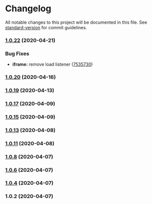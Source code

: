 # Changelog

All notable changes to this project will be documented in this file. See [standard-version](https://github.com/conventional-changelog/standard-version) for commit guidelines.

### [1.0.22](https://github.com/YOUR_GITHUB_USER_NAME/workpath-client/compare/v1.0.19...v1.0.22) (2020-04-21)


### Bug Fixes

* **iframe:** remove load listener ([7535730](https://github.com/YOUR_GITHUB_USER_NAME/workpath-client/commit/7535730))



### [1.0.20](https://github.com/YOUR_GITHUB_USER_NAME/workpath-client/compare/v1.0.19...v1.0.20) (2020-04-16)



### [1.0.19](https://github.com/YOUR_GITHUB_USER_NAME/workpath-client/compare/v1.0.17...v1.0.19) (2020-04-13)



### [1.0.17](https://github.com/YOUR_GITHUB_USER_NAME/workpath-client/compare/v1.0.15...v1.0.17) (2020-04-09)



### [1.0.15](https://github.com/YOUR_GITHUB_USER_NAME/workpath-client/compare/v1.0.13...v1.0.15) (2020-04-09)



### [1.0.13](https://github.com/YOUR_GITHUB_USER_NAME/workpath-client/compare/v1.0.11...v1.0.13) (2020-04-08)



### [1.0.11](https://github.com/YOUR_GITHUB_USER_NAME/workpath-client/compare/v1.0.8...v1.0.11) (2020-04-08)



### [1.0.8](https://github.com/YOUR_GITHUB_USER_NAME/workpath-client/compare/v1.0.6...v1.0.8) (2020-04-07)



### [1.0.6](https://github.com/YOUR_GITHUB_USER_NAME/workpath-client/compare/v1.0.4...v1.0.6) (2020-04-07)



### [1.0.4](https://github.com/YOUR_GITHUB_USER_NAME/workpath-client/compare/v1.0.2...v1.0.4) (2020-04-07)



### 1.0.2 (2020-04-07)
